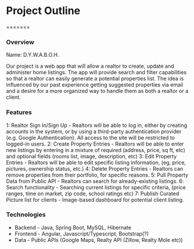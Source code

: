 # Project Outline
=======
### Overview
Name: D.Y.W.A.B.O.H.

Our project is a web app that will allow a realtor to create, update and administer home listings. The app will provide search and filter capabilities so that a realtor can easily generate a potential properties list. The idea is influenced by our past experience getting suggested properties via email and a desire for a more organized way to handle them as both a realtor or a client.

### Features

1: Realtor Sign In/Sign Up - Realtors will be able to log in, either by creating accounts in the system, or by using a third-party authentication provider (e.g. Google Authentication). All access to the site will be restricted to logged-in users.
2: Create Property Entries - Realtors will be able to enter new listings by entering in a mixture of required (address, price, sq ft, etc) and optional fields (rooms list, image, description, etc)
3: Edit Property Entries - Realtors will be able to edit specific listing information, (eg, price, pictures, ownership status, etc.)
4: Delete Property Entries - Realtors can remove properties from their portfolio, for specific reasons.
5: Pull Property Data from Public API - Realtors can search for already-existing listings.
6: Search functionality - Searching current listings for specific criteria, (price ranges, time on market, zip code, school ratings etc)
7: Publish Curated Picture list for clients - Image-based dashboard for potential client listing.

### Technologies
* Backend - Java, Spring Boot, MySQL, Hibernate
* Frontend - Angular, Javascript/Typescript, Bootstrap(?)
* Data - Public APIs (Google Maps, Realty API (Zillow, Realty Mole etc))
